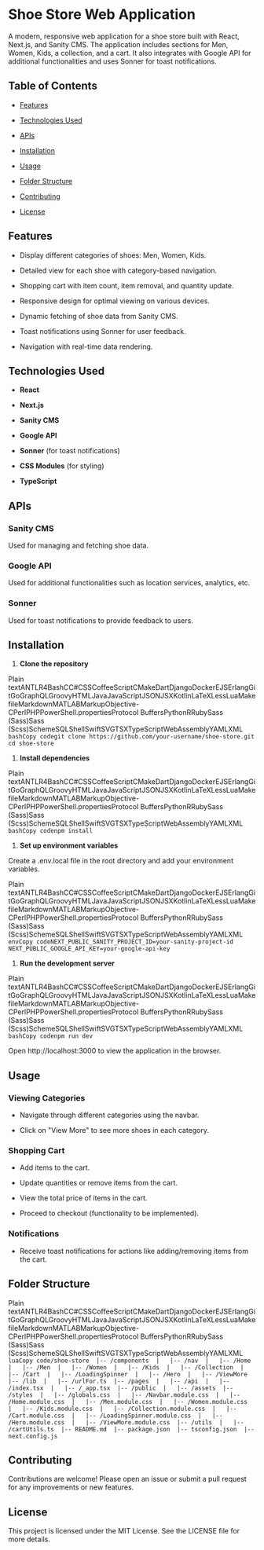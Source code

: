 Shoe Store Web Application
==========================

A modern, responsive web application for a shoe store built with React, Next.js, and Sanity CMS. The application includes sections for Men, Women, Kids, a collection, and a cart. It also integrates with Google API for additional functionalities and uses Sonner for toast notifications.

Table of Contents
-----------------

*   [Features](#features)
    
*   [Technologies Used](#technologies-used)
    
*   [APIs](#apis)
    
*   [Installation](#installation)
    
*   [Usage](#usage)
    
*   [Folder Structure](#folder-structure)
    
*   [Contributing](#contributing)
    
*   [License](#license)
    

Features
--------

*   Display different categories of shoes: Men, Women, Kids.
    
*   Detailed view for each shoe with category-based navigation.
    
*   Shopping cart with item count, item removal, and quantity update.
    
*   Responsive design for optimal viewing on various devices.
    
*   Dynamic fetching of shoe data from Sanity CMS.
    
*   Toast notifications using Sonner for user feedback.
    
*   Navigation with real-time data rendering.
    

Technologies Used
-----------------

*   **React**
    
*   **Next.js**
    
*   **Sanity CMS**
    
*   **Google API**
    
*   **Sonner** (for toast notifications)
    
*   **CSS Modules** (for styling)
    
*   **TypeScript**
    

APIs
----

### Sanity CMS

Used for managing and fetching shoe data.

### Google API

Used for additional functionalities such as location services, analytics, etc.

### Sonner

Used for toast notifications to provide feedback to users.

Installation
------------

1.  **Clone the repository**
    

Plain textANTLR4BashCC#CSSCoffeeScriptCMakeDartDjangoDockerEJSErlangGitGoGraphQLGroovyHTMLJavaJavaScriptJSONJSXKotlinLaTeXLessLuaMakefileMarkdownMATLABMarkupObjective-CPerlPHPPowerShell.propertiesProtocol BuffersPythonRRubySass (Sass)Sass (Scss)SchemeSQLShellSwiftSVGTSXTypeScriptWebAssemblyYAMLXML`   bashCopy codegit clone https://github.com/your-username/shoe-store.git  cd shoe-store   `

1.  **Install dependencies**
    

Plain textANTLR4BashCC#CSSCoffeeScriptCMakeDartDjangoDockerEJSErlangGitGoGraphQLGroovyHTMLJavaJavaScriptJSONJSXKotlinLaTeXLessLuaMakefileMarkdownMATLABMarkupObjective-CPerlPHPPowerShell.propertiesProtocol BuffersPythonRRubySass (Sass)Sass (Scss)SchemeSQLShellSwiftSVGTSXTypeScriptWebAssemblyYAMLXML`   bashCopy codenpm install   `

1.  **Set up environment variables**
    

Create a .env.local file in the root directory and add your environment variables.

Plain textANTLR4BashCC#CSSCoffeeScriptCMakeDartDjangoDockerEJSErlangGitGoGraphQLGroovyHTMLJavaJavaScriptJSONJSXKotlinLaTeXLessLuaMakefileMarkdownMATLABMarkupObjective-CPerlPHPPowerShell.propertiesProtocol BuffersPythonRRubySass (Sass)Sass (Scss)SchemeSQLShellSwiftSVGTSXTypeScriptWebAssemblyYAMLXML`   envCopy codeNEXT_PUBLIC_SANITY_PROJECT_ID=your-sanity-project-id  NEXT_PUBLIC_GOOGLE_API_KEY=your-google-api-key   `

1.  **Run the development server**
    

Plain textANTLR4BashCC#CSSCoffeeScriptCMakeDartDjangoDockerEJSErlangGitGoGraphQLGroovyHTMLJavaJavaScriptJSONJSXKotlinLaTeXLessLuaMakefileMarkdownMATLABMarkupObjective-CPerlPHPPowerShell.propertiesProtocol BuffersPythonRRubySass (Sass)Sass (Scss)SchemeSQLShellSwiftSVGTSXTypeScriptWebAssemblyYAMLXML`   bashCopy codenpm run dev   `

Open http://localhost:3000 to view the application in the browser.

Usage
-----

### Viewing Categories

*   Navigate through different categories using the navbar.
    
*   Click on "View More" to see more shoes in each category.
    

### Shopping Cart

*   Add items to the cart.
    
*   Update quantities or remove items from the cart.
    
*   View the total price of items in the cart.
    
*   Proceed to checkout (functionality to be implemented).
    

### Notifications

*   Receive toast notifications for actions like adding/removing items from the cart.
    

Folder Structure
----------------

Plain textANTLR4BashCC#CSSCoffeeScriptCMakeDartDjangoDockerEJSErlangGitGoGraphQLGroovyHTMLJavaJavaScriptJSONJSXKotlinLaTeXLessLuaMakefileMarkdownMATLABMarkupObjective-CPerlPHPPowerShell.propertiesProtocol BuffersPythonRRubySass (Sass)Sass (Scss)SchemeSQLShellSwiftSVGTSXTypeScriptWebAssemblyYAMLXML`   luaCopy code/shoe-store  |-- /components  |   |-- /nav  |   |-- /Home  |   |-- /Men  |   |-- /Women  |   |-- /Kids  |   |-- /Collection  |   |-- /Cart  |   |-- /LoadingSpinner  |   |-- /Hero  |   |-- /ViewMore  |-- /lib  |   |-- /urlFor.ts  |-- /pages  |   |-- /api  |   |-- /index.tsx  |   |-- /_app.tsx  |-- /public  |   |-- /assets  |-- /styles  |   |-- /globals.css  |   |-- /Navbar.module.css  |   |-- /Home.module.css  |   |-- /Men.module.css  |   |-- /Women.module.css  |   |-- /Kids.module.css  |   |-- /Collection.module.css  |   |-- /Cart.module.css  |   |-- /LoadingSpinner.module.css  |   |-- /Hero.module.css  |   |-- /ViewMore.module.css  |-- /utils  |   |-- /cartUtils.ts  |-- README.md  |-- package.json  |-- tsconfig.json  |-- next.config.js   `

Contributing
------------

Contributions are welcome! Please open an issue or submit a pull request for any improvements or new features.

License
-------

This project is licensed under the MIT License. See the LICENSE file for more details.